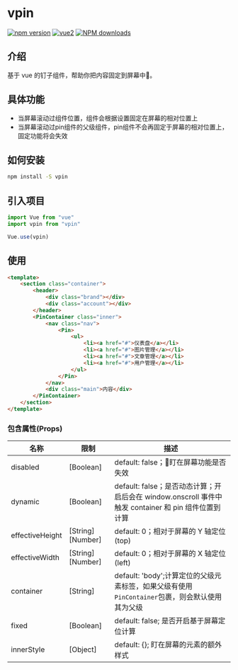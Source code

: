 # vpin

[![npm version](https://img.shields.io/npm/v/vpin.svg)](https://www.npmjs.com/package/vpin)
[![vue2](https://img.shields.io/badge/vue-2.6+-brightgreen.svg)](https://vuejs.org/)
[![NPM downloads](http://img.shields.io/npm/dm/vpin.svg)](https://www.npmjs.com/package/vpin)

## 介绍

基于 vue 的钉子组件，帮助你把内容固定到屏幕中📌。

## 具体功能

- 当屏幕滚动过组件位置，组件会根据设置固定在屏幕的相对位置上
- 当屏幕滚动过pin组件的父级组件，pin组件不会再固定于屏幕的相对位置上，固定功能将会失效

## 如何安装

```sh
npm install -S vpin
```

## 引入项目

```js
import Vue from "vue"
import vpin from "vpin"

Vue.use(vpin)
```

## 使用

```html
<template>
    <section class="container">
        <header>
            <div class="brand"></div>
            <div class="account"></div>
        </header>
        <PinContainer class="inner">
            <nav class="nav">
                <Pin>
                    <ul>
                        <li><a href="#">仪表盘</a></li>
                        <li><a href="#">图片管理</a></li>
                        <li><a href="#">文章管理</a></li>
                        <li><a href="#">用户管理</a></li>
                    </ul>
                </Pin>
            </nav>
            <div class="main">内容</div>
        </PinContainer>
    </section>
</template>
```

### 包含属性(Props)

| 名称            | 限制             | 描述                                                                                                |
| --------------- | ---------------- | --------------------------------------------------------------------------------------------------- |
| disabled        | [Boolean]        | default: false；盯在屏幕功能是否失效                                                               |
| dynamic         | [Boolean]        | default: false；是否动态计算；开启后会在 window.onscroll 事件中触发 container 和 pin 组件位置到计算 |
| effectiveHeight | [String] [Number] | default: 0；相对于屏幕的 Y 轴定位(top)                                                              |
| effectiveWidth  | [String] [Number] | default: 0；相对于屏幕的 X 轴定位(left)                                                             |
| container       | [String]         | default: 'body';计算定位的父级元素标签，如果父级有使用`PinContainer`包裹，则会默认使用其为父级      |
| fixed           | [Boolean]        | default: false; 是否开启基于屏幕定位计算                                                            |
| innerStyle      | [Object]         | default: {}; 盯在屏幕的元素的额外样式                                                               |
